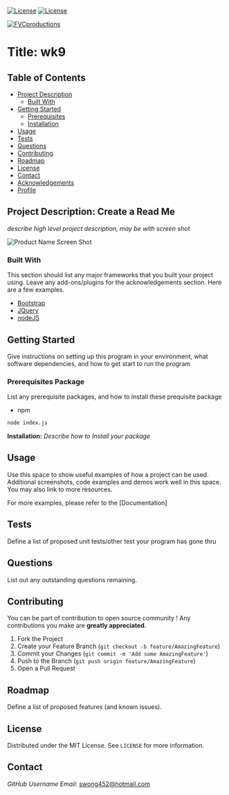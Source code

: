 
[![License](http://img.shields.io/:github-wk9GitReadMe-blue.svg)](http://doge.mit-license.org)
[![License](http://img.shields.io/:github-wk9GitReadMe-blue.svg)](https://github.com/swong452/wk9GitReadMe)

<a href="http://fvcproductions.com"><img src="https://avatars1.githubusercontent.com/u/4284691?v=3&s=200" title="FVCproductions" alt="FVCproductions"></a>
# Title: wk9

## Table of Contents

* [Project Description](#about-the-project)
  * [Built With](#built-with)
* [Getting Started](#getting-started)
  * [Prerequisites](#prerequisites)
  * [Installation](#installation)
* [Usage](#usage)
* [Tests](#tests)
* [Questions](#questions)
* [Contributing](#contributing)
* [Roadmap](#roadmap)
* [License](#license)
* [Contact](#contact)
* [Acknowledgements](#acknowledgements)
* [Profile](#profile)



## Project Description: Create a Read Me
_describe high level project description, may be with screen shot_


![Product Name Screen Shot](https://commonmark.org/help/images/favicon.png)

### Built With
This section should list any major frameworks that you built your project using. Leave any add-ons/plugins for the acknowledgements section. Here are a few examples.
* [Bootstrap](https://getbootstrap.com)
* [JQuery](https://jquery.com)
* [nodeJS](https://nodejs.org/en/)



## Getting Started

Give instructions on setting up this program in your environment, 
what software dependencies, and how to get start to run the program

### Prerequisites Package 

List any prerequisite packages, and how to install these prequisite package

* npm

```sh
node index.js
```

**Installation:** 
_Describe how to Install your package_

## Usage

Use this space to show useful examples of how a project can be used. Additional screenshots, code examples and demos work well in this space. You may also link to more resources.

For more examples, please refer to the [Documentation] 


## Tests

Define a list of proposed unit tests/other test your program has gone thru

## Questions

List out any outstanding questions remaining. 


## Contributing

You can be part of contribution to open source community !
Any contributions you make are **greatly appreciated**.

1. Fork the Project
2. Create your Feature Branch (`git checkout -b feature/AmazingFeature`)
3. Commit your Changes (`git commit -m 'Add some AmazingFeature'`)
4. Push to the Branch (`git push origin feature/AmazingFeature`)
5. Open a Pull Request


## Roadmap

Define a list of proposed features (and known issues).

<!-- LICENSE -->
## License

Distributed under the MIT License. See `LICENSE` for more information.

## Contact
_GitHub Username Email_: swong452@hotmail.com